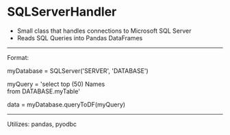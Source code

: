 # SQLServerHandler
 - Small class that handles connections to Microsoft SQL Server
 - Reads SQL Queries into Pandas DataFrames
--------------------------------------------------------------
Format:

myDatabase = SQLServer('SERVER', 'DATABASE')

myQuery = 'select top (50) Names \
         from DATABASE.myTable'

data = myDatabase.queryToDF(myQuery)

--------------------------------------------------------------
Utilizes: pandas, pyodbc
